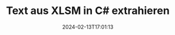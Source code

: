 ---
############################# Static ############################
layout: "auto-gen-parser"
date: 2024-02-13T17:01:13
draft: false
otherformats: one otp ott pdf pps ppsx ppt pptx rtf tex vdx vsdm vsdx vssm vssx vstm

############################# Head ############################
head_title: "Text aus XLSM in C# extrahieren"
head_description: "Extrahieren Sie schnell Text aus einer Dokumentdatei in C#."

############################# Header ############################
title: "Text aus XLSM in C# extrahieren"
description: "Extrahieren Sie Text aus XLSM mit ein paar Zeilen .NET-Code."
bg_image: "https://cms.admin.containerize.com/templates/aspose/App_Themes/V3/images/bg/header1.png"
bg_overlay: false
button:
    enable: true
    icon: "fas fa-arrow-down"
    label: "Download kostenlose Testversion"
    link: "https://downloads.groupdocs.com/parser/net"

############################# SubMenu ############################
submenu:
    enable: true

    left:
        img_alt: "GroupDocs.Parser for .NET"
        image: "https://cms.admin.containerize.com/templates/groupdocs/images/product-logos/90x90-noborder/groupdocs-parser-net.png"
        product: "GroupDocs.Parser"
        platform: ".NET"

    middle:
        button:

            # button loop
            - link: "https://apireference.groupdocs.com/parser/net"
              text: "API-Referenz"

            # button loop
            - link: "https://github.com/groupdocs-parser"
              text: "Codebeispiele"

            # button loop
            - link: "https://products.groupdocs.app/parser/family"
              text: "Live-Demos"

            # button loop
            - link: "https://purchase.groupdocs.com/pricing/parser/net"
              text: "Preisgestaltung"

    right:
        link_download: "https://downloads.groupdocs.com/parser"
        link_learn: "https://docs.groupdocs.com/parser/net"
        link_buy: "https://purchase.groupdocs.com"

############################# About ############################
about:
    enable: true
    title: "Wie extrahiere ich einen Text aus der XLSM-API der Datei .NET?"
    content: |
        [GroupDocs.Parser for .NET](/de/parser/net/) ist eine Text-, Metadaten- und Bildextraktor-API für Geschäftsanwendungen, die mit C#, ASP.NET und anderen .NET Technologien entwickelt wurden. Es unterstützt die Extraktion von rohem, formatiertem und strukturiertem Text sowie Metadaten aus den Dateien unterstützter Formate. Bis GroupDocs.Parser for .NET können Ihre Anwendungen auch das Parsen passwortgeschützter Dokumente für gängige Formate wie Word Verarbeitungsdokumente, Excel Tabellenkalkulationen, PowerPoint Präsentationen, OneNote, PDF Dateien und ZIP Archive durchführen .
        
        Die GroupDocs.Parser API ist die richtige Wahl für Unternehmenslösungen, die eine Funktion zum Extrahieren von Dateitext benötigen. Diese APIs werden auf allen wichtigen Betriebssystemen und Plattformen, einschließlich Frameworks: .NET Framework, .NET Standard, .NET Core, Mono, gut unterstützt.

############################# Steps ############################
steps:
    enable: true
    title_left: "Text aus XLSM in .NET extrahieren"
    content_left: |
        [GroupDocs.Parser for .NET](/de/parser/net/) erleichtert C#-Entwicklern das Extrahieren eines Textes aus einer XLSM-Datei durch die Implementierung einiger einfacher Schritte.
        
        * Instanziieren Sie das [Parser](https://reference.groupdocs.com/net/parser/groupdocs.parser/parser)-Objekt für das ursprüngliche Dokument.
        * Rufen Sie die Methode [GetText](https://reference.groupdocs.com/net/parser/groupdocs.parser/parser/methods/gettext) auf und erhalten Sie [TextReader](https://docs.microsoft.com/en-us/dotnet/api/system.io.textreader?view=netframework-2.0) Objekt;
        * Überprüfen Sie, ob der Reader nicht *null* ist (Textextraktion wird für das Dokument unterstützt);
        * Lesen Sie einen Text vom Leser.

    title_right: "Erfahren Sie mehr über die Textextraktion"
    content_right: |
        * <a href="https://docs.groupdocs.com/parser/net/extract-text-in-accurate-mode/">So extrahieren Sie Text im Accurate-Modus</a>
        * <a href="https://docs.groupdocs.com/parser/net/extract-text-in-raw-mode/">So extrahieren Sie Text im Raw-Modus</a>
 
    code: |
     {{% parser/additional-styles %}}
     {{< parser/code-parser title="So extrahieren Sie Text aus der Datei XLSM mithilfe des Beispielcodes C#">}}

        ```csharp    
        // Extrahieren Sie Text aus der Datei XLSM mit der API GroupDocs.Parser
        // Erstellen Sie eine Instanz der Parser-Klasse
        using (Parser parser = new Parser(filePath)) {
            // Extrahieren Sie einen Text in den Reader
            using (TextReader reader = parser.GetText()) {
                // Drucken Sie einen Text aus dem Dokument
                // Wenn die Textextraktion nicht unterstützt wird, ist ein Leser null
                Console.WriteLine(reader == null ? "Textextraktion wird nicht unterstützt" : reader.ReadToEnd());
            }
        }
        ```
     {{< /parser/code-parser >}}

############################# More ############################
more:
    enable: true
    title_left: "System Anforderungen"
    content_left: |
        GroupDocs.Parser for .NET APIs werden auf allen wichtigen Plattformen und Betriebssystemen unterstützt. Bevor Sie den folgenden Code ausführen, stellen Sie bitte sicher, dass die folgenden Voraussetzungen auf Ihrem System installiert sind.
        
        * Betriebssysteme: Microsoft Windows, Linux, MacOS
        * Entwicklungsumgebungen: Microsoft Visual Studio, Xamarin, MonoDevelop
        * Rahmenwerke
        * Laden Sie die neueste Version von GroupDocs.Parser for .NET von [Nuget](https://www.nuget.org/packages/groupdocs.parser) herunter.

    title_right: "Warum GroupDocs.Parser for .NET verwenden?"
    content_right: |
        * Unterstützung für die Extraktion von Klartext aus allen unterstützten Dokumenten    
        * Parsen von Dokumenten über benutzerdefinierte Vorlagen    
        * Vollständige Unterstützung der strukturierten Textextraktion    
        * Textsuche über Schlüsselwörter sowie reguläre Ausdrücke    
        * Extrahieren Sie formatierten Text, Metadaten, Bilder, Container und Anhänge    
        * Extrahieren Sie das Inhaltsverzeichnis für einige unterstützte Dokumentformate    
        * Analysieren Sie Formulardaten aus PDF-Dokumenten    
        * Extrahieren Sie Hyperlinks aus dem Dokument   

############################# Demos ############################
demos:
    enable: true
    title: "Live-Demos – Extrahieren Sie Text aus XLSM Online"
    content: |
       Extrahieren Sie jetzt Text aus der Datei XLSM, indem Sie die Website [GroupDocs.Parser Live Demos](https://products.groupdocs.app/parser/text/xlsm) besuchen.
       Die Live-Demo bietet folgende Vorteile.
        
############################# About Formats ############################
about_formats:
    enable: true

############################# More Formats ############################
more_formats:
    enable: true
    title: "Extrahieren Sie Text aus anderen Dokumentformaten"
    content: |
        .NET API zum Parsen und Extrahieren von Dokumenten für Dateiformate und Bilder. Extrahieren Sie Daten für einige der gängigen Dateiformate, wie unten aufgeführt.

############################# Back to top ###############################
back_to_top:
    enable: true
---